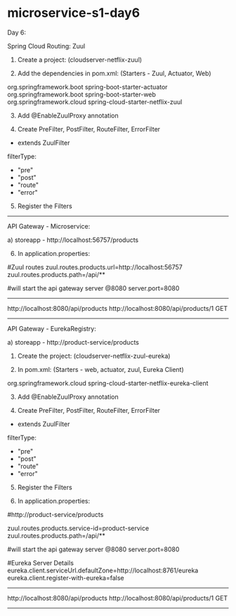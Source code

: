 # microservice-s1-day6
Day 6:

Spring Cloud Routing: Zuul

1) Create a project: (cloudserver-netflix-zuul)

2) Add the dependencies in pom.xml:
(Starters - Zuul, Actuator, Web)

<dependency>
<groupId>org.springframework.boot</groupId>
<artifactId>spring-boot-starter-actuator</artifactId>
</dependency>
<dependency>
<groupId>org.springframework.boot</groupId>
<artifactId>spring-boot-starter-web</artifactId>
</dependency>
<dependency>
<groupId>org.springframework.cloud</groupId>
<artifactId>spring-cloud-starter-netflix-zuul</artifactId>
</dependency>

3) Add @EnableZuulProxy annotation

4) Create PreFilter, PostFilter, RouteFilter, ErrorFilter
- extends ZuulFilter

filterType:
- "pre"
- "post"
- "route"
- "error"

5) Register the Filters

------------------------------------

API Gateway - Microservice:

a) storeapp - http://localhost:56757/products

6) In application.properties:

#Zuul routes
zuul.routes.products.url=http://localhost:56757
zuul.routes.products.path=/api/**

#will start the api gateway server @8080
server.port=8080

-------------------------------------

http://localhost:8080/api/products
http://localhost:8080/api/products/1  GET

---------------------------------------------------------------

API Gateway - EurekaRegistry:

a) storeapp - http://product-service/products

1) Create the project:
(cloudserver-netflix-zuul-eureka)

2) In pom.xml:
(Starters - web, actuator, zuul, Eureka Client)

<dependency>
<groupId>org.springframework.cloud</groupId>
<artifactId>spring-cloud-starter-netflix-eureka-client</artifactId>
</dependency>

3) Add @EnableZuulProxy annotation

4) Create PreFilter, PostFilter, RouteFilter, ErrorFilter
- extends ZuulFilter

filterType:
- "pre"
- "post"
- "route"
- "error"

5) Register the Filters

6) In application.properties:

#http://product-service/products

zuul.routes.products.service-id=product-service
zuul.routes.products.path=/api/**

#will start the api gateway server @8080
server.port=8080

#Eureka Server Details
eureka.client.serviceUrl.defaultZone=http://localhost:8761/eureka
eureka.client.register-with-eureka=false

-----------------------------------

http://localhost:8080/api/products
http://localhost:8080/api/products/1  GET

---------------------------------------------------------------



